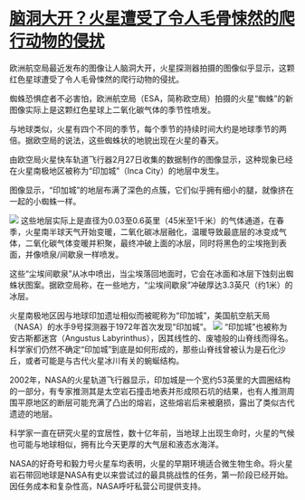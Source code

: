 # [脑洞大开？火星遭受了令人毛骨悚然的爬行动物的侵扰](https://github.com/myogg/meek/issues/27)

欧洲航空局最近发布的图像让人脑洞大开，火星探测器拍摄的图像似乎显示，这颗红色星球遭受了令人毛骨悚然的爬行动物的侵扰。

蜘蛛恐惧症者不必害怕，欧洲航空局（ESA，简称欧空局）拍摄的火星“蜘蛛”的新图像实际上是这颗红色星球上二氧化碳气体的季节性喷发。

与地球类似，火星有四个不同的季节，每个季节的持续时间大约是地球季节的两倍。据欧空局的说法，这些蜘蛛状的地貌出现在火星的春天。

由欧空局火星快车轨道飞行器2月27日收集的数据制作的图像显示，这种现象已经在火星南极地区被称为“印加城”（Inca City）的地层中发生。

图像显示，“印加城”的地层布满了深色的点簇，它们似乎拥有细小的腿，就像挤在一起的小蜘蛛一样。

![](https://pic.imgdb.cn/item/662e49420ea9cb1403c1750b.jpg)
这些地层实际上是直径为0.03至0.6英里（45米至1千米）的气体通道，在春季，火星南半球天气开始变暖，二氧化碳冰层融化，温暖导致最底层的冰变成气体，二氧化碳气体变暖并积聚，最终冲破上面的冰层，同时将黑色的尘埃拖到表面，并像喷泉/间歇泉一样喷发。

这些“尘埃间歇泉”从冰中喷出，当尘埃落回地面时，它会在冰面和冰层下蚀刻出蜘蛛状图案。据欧空局称，在一些地方，“尘埃间歇泉”冲破厚达3.3英尺（约1米）的冰层。

火星南极地区因与地球印加遗址相似而被昵称为“印加城”，美国航空航天局（NASA）的水手9号探测器于1972年首次发现“印加城”。
![](https://pic.imgdb.cn/item/662e49420ea9cb1403c1753c.jpg)
“印加城”也被称为安古斯都迷宫（Angustus Labyrinthus），因其线性的、废墟般的山脊线而得名。科学家们仍然不确定“印加城”到底是如何形成的，那些山脊线曾被认为是石化沙丘，或者可能是与古代火星冰川有关的蜿蜒结构。

2002年，NASA的火星轨道飞行器显示，印加城是一个宽约53英里的大圆圈结构的一部分，有专家推测其是太空岩石撞击地表并形成陨石坑的结果，也有人推测周围平原地区的断层可能充满了凸出的熔岩，这些熔岩后来被磨损，露出了类似古代遗迹的地层。

科学家一直在研究火星的宜居性，数十亿年前，当地球上出现生命时，火星的气候也可能与地球相似，拥有比今天更厚的大气层和液态水海洋。

NASA的好奇号和毅力号火星车均表明，火星的早期环境适合微生物生命。将火星岩石带回地球是NASA有史以来尝试过的最具挑战性的任务，第一阶段已经开始。因任务成本和复杂性高，NASA呼吁私营公司提供支持。
